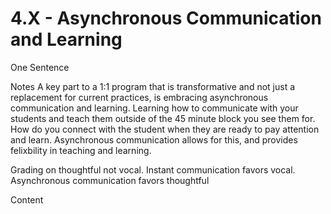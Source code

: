 # 4.X - Asynchronous Communication and Learning

One Sentence 

Notes
A key part to a 1:1 program that is transformative and not just a replacement for current practices, is embracing asynchronous communication and learning. Learning how to communicate with your students and teach them outside of the 45 minute block you see them for. How do you connect with the student when they are ready to pay attention and learn. Asynchronous communication allows for this, and provides felixbility in teaching and learning.

Grading on thoughtful not vocal. Instant communication favors vocal. Asynchronous communication favors thoughtful 

Content 
